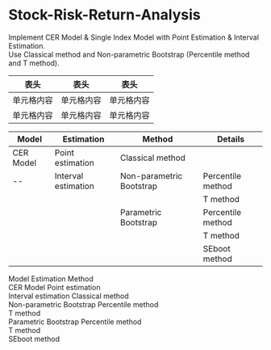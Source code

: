 # Stock-Risk-Return-Analysis
Implement CER Model & Single Index Model with Point Estimation &amp; Interval Estimation.  
Use Classical method and Non-parametric Bootstrap (Percentile method and T method).


 表头  | 表头  | 表头
 ---- | --- | ------  
 单元格内容  | 单元格内容 | 单元格内容 
 单元格内容  | 单元格内容 | 单元格内容  


 Model  | Estimation  | Method | Details
----- | --- | ------  |-----
CER Model  | Point estimation | Classical method |  
--| Interval estimation | Non-parametric Bootstrap | Percentile method 
    |                      | | T method 
	    |                      | Parametric Bootstrap | Percentile method 
	    |                       | | T method 
	    |                       | | SEboot method 


Model	       Estimation	             Method  
CER Model	   Point estimation	 
	           Interval estimation     Classical method  
		                                 Non-parametric Bootstrap 	Percentile method  
			                                                          T method  
		                                 Parametric Bootstrap	      Percentile method  
			                                                          T method  
			                                                          SEboot method  

